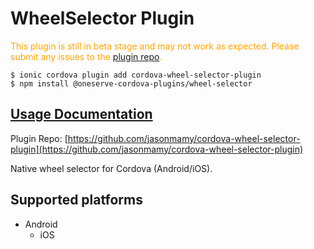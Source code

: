 # WheelSelector Plugin

  <p style="color:orange">
    This plugin is still in beta stage and may not work as expected. Please
    submit any issues to the <a target="_blank"
    href="/issues">plugin repo</a>.
  </p>


```
$ ionic cordova plugin add cordova-wheel-selector-plugin
$ npm install @oneserve-cordova-plugins/wheel-selector
```

## [Usage Documentation](https://oneserve.gitbook.io/oneserve-cordova-plugins/plugins/wheel-selector/)

Plugin Repo: [https://github.com/jasonmamy/cordova-wheel-selector-plugin](https://github.com/jasonmamy/cordova-wheel-selector-plugin)

Native wheel selector for Cordova (Android/iOS).

## Supported platforms

- Android
  - iOS
  


